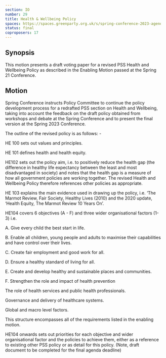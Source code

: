 ```yaml
---
section: IO
number: 29
title: Health & Wellbeing Policy
spaces: https://spaces.greenparty.org.uk/s/spring-conference-2023-agenda-forum/?contentId=120252
status: final
coproposers: 17
---
```

## Synopsis
This motion presents a draft voting paper for a revised PSS Health and Wellbeing Policy as described in the Enabling Motion passed at the Spring 21 Conference.

## Motion
Spring Conference instructs Policy Committee to continue the policy development process for a redrafted PSS section on Health and Wellbeing, taking into account the feedback on the draft policy obtained from workshops and debate at the Spring Conference and to present the final version at the Spring 2023 Conference.

The outline of the revised policy is as follows: -

HE 100 sets out values and principles.

HE 101 defines health and health equity.

HE102 sets out the policy aim, i.e. to positively reduce the health gap (the difference in healthy life expectancy between the least and most disadvantaged in society) and notes that the health gap is a measure of how all government policies are working together. The revised Health and Wellbeing Policy therefore references other policies as appropriate.

HE 103 explains the main evidence used in drawing up the policy, i.e. ‘The Marmot Review, Fair Society, Healthy Lives (2010) and the 2020 update, ‘Health Equity, The Marmot Review 10 Years On’.

HE104 covers 6 objectives (A - F) and three wider organisational factors (1-3) i.e.

A. Give every child the best start in life.

B. Enable all children, young people and adults to maximise their capabilities and have control over their lives.

C. Create fair employment and good work for all.

D. Ensure a healthy standard of living for all.

E. Create and develop healthy and sustainable places and communities.

F. Strengthen the role and impact of health prevention

The role of health services and public health professionals.

Governance and delivery of healthcare systems.

Global and macro level factors.

This structure encompasses all of the requirements listed in the enabling motion.

HE104 onwards sets out priorities for each objective and wider organisational factor and the policies to achieve them, either as a reference to existing other PSS policy or as detail for this policy. (Note, draft document to be completed for the final agenda deadline)
